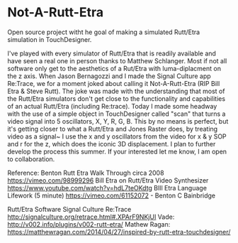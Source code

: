 # Not-A-Rutt-Etra
Open source project witht he goal of making a simulated Rutt/Etra simulation in TouchDesigner.

I've played with every simulator of Rutt/Etra that is readily available and have seen a real one in person thanks to Matthew Schlanger. Most if not all software only get to the aesthetics of a Rut/Etra with luma-diplacment on the z axis. When Jason Bernagozzi and I made the Signal Culture app Re:Trace, we for a moment joked about calling it Not-A-Rutt-Etra (RIP Bill Etra & Steve Rutt). The joke was made with the understanding that most of the Rutt/Etra simulators don't get close to the functionality and capabilities of an actual Rutt/Etra (including Re:trace).  Today I made some headway with the use of a simple object in TouchDesigner called "scan" that turns a video signal into 5 oscillators, X, Y, R, G, B. This by no means is perfect, but it's getting closer to what a Rutt/Etra and Jones Raster does, by treating video as a signal~ I use the x and y oscillators from the video for x & y SOP and r for the z, which does the iconic 3D displacement. I plan to further develop the process this summer. If your interested let me know, I am open to collaboration.

Reference:
Benton Rutt Etra Walk Through circa 2008 https://vimeo.com/98999296
Bill Etra on Rutt/Etra Video Synthesizer https://www.youtube.com/watch?v=hdL7teOKdtg
BIll Etra Language Lifework (5 minute) https://vimeo.com/61152072 - Benton C Bainbridge

Rutt/Etra Software
Signal Culture Re:Trace http://signalculture.org/retrace.html#.XPArF9NKjUI
Vade: http://v002.info/plugins/v002-rutt-etra/
Mathew Ragan: https://matthewragan.com/2014/04/27/inspired-by-rutt-etra-touchdesigner/

